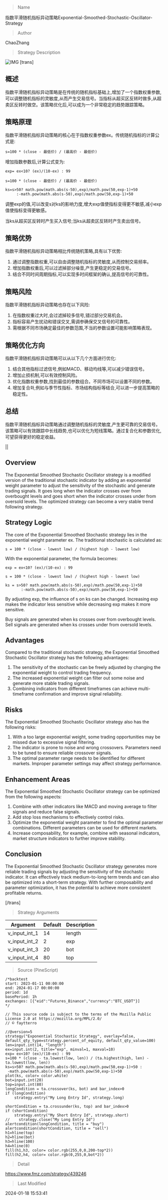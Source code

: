 
> Name

指数平滑随机指标异动策略Exponential-Smoothed-Stochastic-Oscillator-Strategy

> Author

ChaoZhang

> Strategy Description

![IMG](https://www.fmz.com/upload/asset/c66de221f3e3936631.png)
[trans]

## 概述

指数平滑随机指标异动策略是在传统的随机指标基础上,增加了一个指数权重参数,可以调整随机指标的灵敏度,从而产生交易信号。当指标从超买区反转时做多,从超卖区反转时做空。该策略优化后,可以成为一个非常稳定的趋势跟踪策略。

## 策略原理

指数平滑随机指标异动策略的核心在于指数权重参数ex。传统随机指标的计算公式是:

```
s=100 * (close - 最低价) / (最高价 - 最低价) 
```

增加指数参数后,计算公式变为:

```
exp= ex<10? (ex)/(10-ex) : 99  

s=100 * (close - 最低价) / (最高价 - 最低价)

ks=s>50? math.pow(math.abs(s-50),exp)/math.pow(50,exp-1)+50  
     :-math.pow(math.abs(s-50),exp)/math.pow(50,exp-1)+50
```

调整exp的值,可以改变s对ks的影响力度,增大exp值使指标变得更不敏感,减小exp值使指标变得更敏感。

当ks从超买区反转时产生买入信号;当ks从超卖区反转时产生卖出信号。

## 策略优势

指数平滑随机指标异动策略相比传统随机策略,具有以下优势:

1. 通过调整指数权重,可以自由调整随机指标的灵敏度,从而控制交易频率。
2. 增加指数权重后,可以过滤掉部分噪音,产生更稳定的交易信号。  
3. 结合不同时间周期指标,可以实现多时间框架的确认,提高信号的可靠性。

## 策略风险

指数平滑随机指标异动策略也存在以下风险:  

1. 在指数权重过大时,会过滤掉较多信号,错过部分交易机会。
2. 指标容易产生扰动和错误交叉,需调参确保交叉信号的可靠性。
3. 需根据不同市场确定最佳的参数范围,不当的参数设置可能影响策略表现。

## 策略优化方向  

指数平滑随机指标异动策略可以从以下几个方面进行优化:

1. 结合其他指标过滤信号,例如MACD、移动均线等,可以减少错误信号。
2. 增加止损机制,可以有效控制风险。
3. 优化指数权重参数,找到最佳的参数组合。不同市场可以设置不同的参数。
4. 增加复合화,例如与季节性指标、市场结构指标等结合,可以进一步提高策略的稳定性。

## 总结
指数平滑随机指标异动策略通过调整随机指标的灵敏度,产生更可靠的交易信号。该策略可以有效跟踪中长线趋势,也可以优化为短线策略。通过复合化和参数优化,可望获得更好的稳定收益。

||

## Overview
The Exponential Smoothed Stochastic Oscillator strategy is a modified version of the traditional stochastic indicator by adding an exponential weight parameter to adjust the sensitivity of the stochastic and generate trading signals. It goes long when the indicator crosses over from overbought levels and goes short when the indicator crosses under from oversold levels. The optimized strategy can become a very stable trend following strategy.  

## Strategy Logic
The core of the Exponential Smoothed Stochastic strategy lies in the exponential weight parameter ex. The traditional stochastic is calculated as: 

```
s = 100 * (close - lowest low) / (highest high - lowest low)
```

With the exponential parameter, the formula becomes:  

```
exp = ex<10? (ex)/(10-ex) : 99   

s = 100 * (close - lowest low) / (highest high - lowest low)  

ks = s>50? math.pow(math.abs(s-50),exp)/math.pow(50,exp-1)+50   
       :-math.pow(math.abs(s-50),exp)/math.pow(50,exp-1)+50  
```

By adjusting exp, the influence of s on ks can be changed. Increasing exp makes the indicator less sensitive while decreasing exp makes it more sensitive.  

Buy signals are generated when ks crosses over from overbought levels. Sell signals are generated when ks crosses under from oversold levels.  

## Advantages
Compared to the traditional stochastic strategy, the Exponential Smoothed Stochastic Oscillator strategy has the following advantages:  

1. The sensitivity of the stochastic can be freely adjusted by changing the exponential weight to control trading frequency.  
2. The increased exponential weight can filter out some noise and generate more stable trading signals.
3. Combining indicators from different timeframes can achieve multi-timeframe confirmation and improve signal reliability.   

## Risks 
The Exponential Smoothed Stochastic Oscillator strategy also has the following risks:   

1. With a too large exponential weight, some trading opportunities may be missed due to excessive signal filtering.  
2. The indicator is prone to noise and wrong crossovers. Parameters need to be tuned to ensure reliable crossover signals.   
3. The optimal parameter range needs to be identified for different markets. Improper parameter settings may affect strategy performance.   

## Enhancement Areas
The Exponential Smoothed Stochastic Oscillator strategy can be optimized from the following aspects:  

1. Combine with other indicators like MACD and moving average to filter signals and reduce false signals.  
2. Add stop loss mechanisms to effectively control risks.   
3. Optimize the exponential weight parameter to find the optimal parameter combinations. Different parameters can be used for different markets.  
4. Increase composability, for example, combine with seasonal indicators, market structure indicators to further improve stability.   

## Conclusion  
The Exponential Smoothed Stochastic Oscillator strategy generates more reliable trading signals by adjusting the sensitivity of the stochastic indicator. It can effectively track medium-to-long term trends and can also be optimized into a short-term strategy. With further composability and parameter optimization, it has the potential to achieve more consistent profitable returns.

[/trans]

> Strategy Arguments



|Argument|Default|Description|
|----|----|----|
|v_input_int_1|14|length|
|v_input_int_2|2|exp|
|v_input_int_3|20|bot|
|v_input_int_4|80|top|


> Source (PineScript)

``` pinescript
/*backtest
start: 2023-01-11 00:00:00
end: 2024-01-17 00:00:00
period: 1d
basePeriod: 1h
exchanges: [{"eid":"Futures_Binance","currency":"BTC_USDT"}]
*/

// This source code is subject to the terms of the Mozilla Public License 2.0 at https://mozilla.org/MPL/2.0/
// © faytterro

//@version=5
strategy("Exponential Stochastic Strategy", overlay=false, default_qty_type=strategy.percent_of_equity, default_qty_value=100)
len=input.int(14, "length") 
ex=input.int(2, title="exp", minval=1, maxval=10)
exp= ex<10? (ex)/(10-ex) : 99
s=100 * (close - ta.lowest(low, len)) / (ta.highest(high, len) - ta.lowest(low, len))
ks=s>50? math.pow(math.abs(s-50),exp)/math.pow(50,exp-1)+50 :
 -math.pow(math.abs(s-50),exp)/math.pow(50,exp-1)+50
plot(ks, color= color.white)
bot=input.int(20)
top=input.int(80)
longCondition = ta.crossover(ks, bot) and bar_index>0
if (longCondition)
    strategy.entry("My Long Entry Id", strategy.long)

shortCondition = ta.crossunder(ks, top) and bar_index>0
if (shortCondition)
    strategy.entry("My Short Entry Id", strategy.short)
//    strategy.close("My Long Entry Id")
alertcondition(longCondition, title = "buy")
alertcondition(shortCondition, title = "sell")
h1=hline(top)
h2=hline(bot)
h3=hline(100)
h4=hline(0)
fill(h1,h3, color= color.rgb(255,0,0,200-top*2))
fill(h2,h4, color= color.rgb(0,255,0,bot*2))
```

> Detail

https://www.fmz.com/strategy/439246

> Last Modified

2024-01-18 15:53:41
